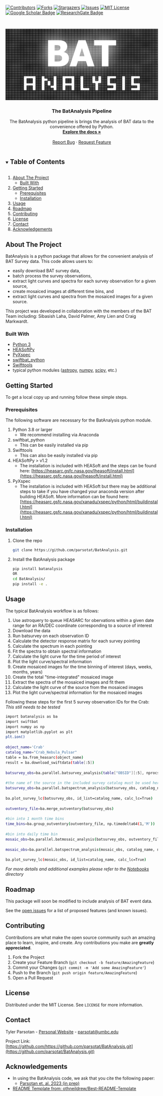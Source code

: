 

<!--
*** Thanks for checking out the Best-README-Template. If you have a suggestion
*** that would make this better, please fork the repo and create a pull request
*** or simply open an issue with the tag "enhancement".
*** Thanks again! Now go create something AMAZING! :D
***
***
***
*** To avoid retyping too much info. Do a search and replace for the following:
*** lazzati-astro, MCRaT, twitter_handle, email, project_title, project_description
-->



<!-- PROJECT SHIELDS -->
<!--
*** I'm using markdown "reference style" links for readability.
*** Reference links are enclosed in brackets [ ] instead of parentheses ( ).
*** See the bottom of this document for the declaration of the reference variables
*** for contributors-url, forks-url, etc. This is an optional, concise syntax you may use.
*** https://www.markdownguide.org/basic-syntax/#reference-style-links
-->
[![Contributors][contributors-shield]][contributors-url]
[![Forks][forks-shield]][forks-url]
[![Stargazers][stars-shield]][stars-url]
[![Issues][issues-shield]][issues-url]
[![MIT License][license-shield]][license-url]  
[![Google Scholar Badge](https://img.shields.io/badge/Google-Scholar-lightgrey)](https://scholar.google.com/citations?user=cIxaj3MAAAAJ&hl=en)
[![ResearchGate Badge](https://img.shields.io/badge/Research-Gate-9cf)](https://www.researchgate.net/profile/Tyler-Parsotan)
<!-- <a href="https://ascl.net/2005.019"><img src="https://img.shields.io/badge/ascl-2005.019-blue.svg?colorB=262255" alt="ascl:2005.019" /></a> -->


<!-- PROJECT LOGO -->
<br />
<p align="center">
  <a href="https://github.com/parsotat/BatAnalysis">
    <img src="./batanalysis/data/batanalysis_logo.jpg" alt="Logo">
  </a>

  <h3 align="center">The BatAnalysis Pipeline </h3>

  <p align="center">
    The BatAnalysis python pipeline is brings the analysis of BAT data to the convenience offered by Python. 
    <br />
    <a href="https://github.com/parsotat/BatAnalysis/tree/master/Doc"><strong>Explore the docs »</strong></a>
    <br />
    <br />
    <!-- <a href="https://github.com/parsotat/BatAnalysis">View Demo</a>
    · -->
    <a href="https://github.com/parsotat/BatAnalysis/issues">Report Bug</a>
    ·
    <a href="https://github.com/parsotat/BatAnalysis/issues">Request Feature</a>
  </p>
</p>



<!-- TABLE OF CONTENTS -->
<details open="open">
  <summary><h2 style="display: inline-block">Table of Contents</h2></summary>
  <ol>
    <li>
      <a href="#about-the-project">About The Project</a>
      <ul>
        <li><a href="#built-with">Built With</a></li>
      </ul>
    </li>
    <li>
      <a href="#getting-started">Getting Started</a>
      <ul>
        <li><a href="#prerequisites">Prerequisites</a></li>
        <li><a href="#installation">Installation</a></li>
      </ul>
    </li>
    <li><a href="#usage">Usage</a></li>
    <li><a href="#roadmap">Roadmap</a></li>
    <li><a href="#contributing">Contributing</a></li>
    <li><a href="#license">License</a></li>
    <li><a href="#contact">Contact</a></li>
    <li><a href="#acknowledgements">Acknowledgements</a></li>
  </ol>
</details>



<!-- ABOUT THE PROJECT -->
## About The Project

<!-- [![Product Name Screen Shot][product-screenshot]](https://example.com) -->

BatAnalysis is a python package that allows for the convenient analysis of BAT Survey data. 
This code allows users to: 
* easily download BAT survey data, 
* batch process the survey observations,
* extract light curves and spectra for each survey observation for a given source,
* create mosaiced images at different time bins, and
* extract light curves and spectra from the mosaiced images for a given source. 

This project was developed in collaboration with the members of the BAT Team including:
Sibasish Laha, David Palmer, Amy Lien and Craig Markwardt.

### Built With

* [Python 3](https://www.anaconda.com/products/distribution)
* [HEASoftPy](https://heasarc.gsfc.nasa.gov/lheasoft/heasoftpy/)
* [PyXspec](https://heasarc.gsfc.nasa.gov/xanadu/xspec/python/html/index.html)
* [swiftbat_python](https://github.com/lanl/swiftbat_python)
* [Swifttools](https://gitlab.com/DrPhilEvans/swifttools)
* typical python modules ([astropy](https://www.astropy.org), [numpy](https://numpy.org), [scipy](https://scipy.org), etc.)

<!-- GETTING STARTED -->
## Getting Started

To get a local copy up and running follow these simple steps.

### Prerequisites

The following software are necessary for the BatAnalysis python module. 

1. Python 3.8 or larger
    - We recommend installing via Anaconda
2. swiftbat_python 
   - This can be easily installed via pip
3. Swifttools
   - This can also be easily installed via pip
4. HEASoftPy > v1.2 
   - The installation is included with HEASoft and the steps can be found here: [https://heasarc.gsfc.nasa.gov/lheasoft/install.html](https://heasarc.gsfc.nasa.gov/lheasoft/install.html)
5. PyXspec
   - The installation is included with HEASoft but there may be additional steps to take if you have changed your anaconda 
version after building HEASoft. More information can be found here: [https://heasarc.gsfc.nasa.gov/xanadu/xspec/python/html/buildinstall.html](https://heasarc.gsfc.nasa.gov/xanadu/xspec/python/html/buildinstall.html)


### Installation

1. Clone the repo
   ```sh
   git clone https://github.com/parsotat/BatAnalysis.git
   ```
2. Install the BatAnalysis package
   ```sh
   pip install batanalysis
   OR 
   cd BatAnalysis/
   pip install -e .
   ```

<!-- USAGE EXAMPLES -->
## Usage

The typical BatAnalysis workflow is as follows:

1. Use astroquery to queue HEASARC for obervations within a given date range for an RA/DEC coordinate corresponding to a source of interest
2. Download the data 
3. Run batsurvey on each observation ID
4. Calculate the detector response matrix for each survey pointing
5. Calculate the spectrum in each pointing
6. Fit the spectra to obtain spectral information
6. Calculate the light curve for the time period of interest
7. Plot the light curve/spectral information
8. Create mosaiced images for the time binning of interest (days, weeks, months, years)
9. Create the total "time-integrated" mosaiced image
10. Extract the spectra of the mosaiced images and fit them
11. Calculate the light curve of the source from the mosaiced images
12. Plot the light curve/spectral information for the mosaiced images

Following these steps for the first 5 survey observation IDs for the Crab:
_This still needs to be tested_
```sh
import batanalysis as ba
import swiftbat
import numpy as np 
import matplotlib.pyplot as plt
plt.ion()

object_name='Crab'
catalog_name="Crab_Nebula_Pulsar"
table = ba.from_heasarc(object_name)
result = ba.download_swiftdata(table[:5])

batsurvey_obs=ba.parallel.batsurvey_analysis(table["OBSID"][:5], nprocs=2)

#the name of the source in the included survey catalog must be used here 
batsurvey_obs=ba.parallel.batspectrum_analysis(batsurvey_obs, catalog_name, nprocs=2)

ba.plot_survey_lc(batsurvey_obs, id_list=catalog_name, calc_lc=True)

outventory_file=ba.merge_outventory(batsurvey_obs)

#bin into 1 month time bins
time_bins=ba.group_outventory(outventory_file, np.timedelta64(1,'M'))

#bin into daily time bin
mosaic_obs=ba.parallel.batmosaic_analysis(batsurvey_obs, outventory_file, time_bins)

mosaic_obs=ba.parallel.batspectrum_analysis(mosaic_obs, catalog_name, nprocs=2)

ba.plot_survey_lc(mosaic_obs, id_list=catalog_name, calc_lc=True)

```

_For more details and additional examples please refer to the [Notebooks](https://github.com/parsotat/BatAnalysis/tree/master/Doc) directory_


<!-- ROADMAP -->
## Roadmap

This package will soon be modified to include analysis of BAT event data. 

See the [open issues](https://github.com/parsotat/BatAnalysis/issues) for a list of proposed features (and known issues).



<!-- CONTRIBUTING -->
## Contributing

Contributions are what make the open source community such an amazing place to learn, inspire, and create. Any contributions you make are **greatly appreciated**.

1. Fork the Project
2. Create your Feature Branch (`git checkout -b feature/AmazingFeature`)
3. Commit your Changes (`git commit -m 'Add some AmazingFeature'`)
4. Push to the Branch (`git push origin feature/AmazingFeature`)
5. Open a Pull Request



<!-- LICENSE -->
## License

Distributed under the MIT License. See `LICENSE` for more information.



<!-- CONTACT -->
## Contact

Tyler Parsotan - [Personal Website](https://asd.gsfc.nasa.gov/Tyler.Parsotan/) - parsotat@umbc.edu

Project Link: [https://github.com/https://github.com/parsotat/BatAnalysis.git](https://github.com/parsotat/BatAnalysis.git)



<!-- ACKNOWLEDGEMENTS -->
## Acknowledgements

* In using the BatAnalysis code, we ask that you cite the following paper: 
    * [Parsotan et. al. 2023 (in prep)](https://doi.org/10.3847/0004-637X/829/2/76)
* [README Template from: othneildrew/Best-README-Template](https://github.com/othneildrew/Best-README-Template)


<!-- MARKDOWN LINKS & IMAGES -->
<!-- https://www.markdownguide.org/basic-syntax/#reference-style-links -->
[contributors-shield]: https://img.shields.io/github/contributors/parsotat/BatAnalysis.svg?style=for-the-badge
[contributors-url]: https://github.com/parsotat/BatAnalysis/graphs/contributors
[forks-shield]: https://img.shields.io/github/forks/parsotat/BatAnalysis.svg?style=for-the-badge
[forks-url]: https://github.com/parsotat/BatAnalysis/network/members
[stars-shield]: https://img.shields.io/github/stars/parsotat/BatAnalysis.svg?style=for-the-badge
[stars-url]: https://github.com/parsotat/BatAnalysis/stargazers
[issues-shield]: https://img.shields.io/github/issues/parsotat/BatAnalysis.svg?style=for-the-badge
[issues-url]: https://github.com/parsotat/BatAnalysis/issues
[license-shield]: https://img.shields.io/github/license/parsotat/BatAnalysis.svg?style=for-the-badge
 [license-url]: https://github.com/parsotat/BatAnalysis/blob/master/LICENSE
<!-- [linkedin-shield]: https://img.shields.io/badge/-LinkedIn-black.svg?style=for-the-badge&logo=linkedin&colorB=555 
[linkedin-url]: https://linkedin.com/in/lazzati-astro -->
